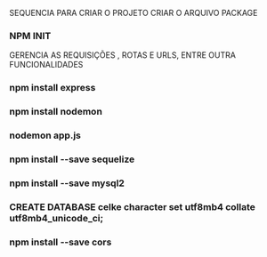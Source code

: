 SEQUENCIA PARA CRIAR O PROJETO
CRIAR O ARQUIVO PACKAGE
### NPM INIT

GERENCIA AS REQUISIÇÕES , ROTAS E URLS, ENTRE OUTRA FUNCIONALIDADES
### npm install express

### npm install nodemon

### nodemon app.js

### npm install --save sequelize

### npm install --save mysql2

### CREATE DATABASE celke character set utf8mb4 collate utf8mb4_unicode_ci;

### npm install --save cors